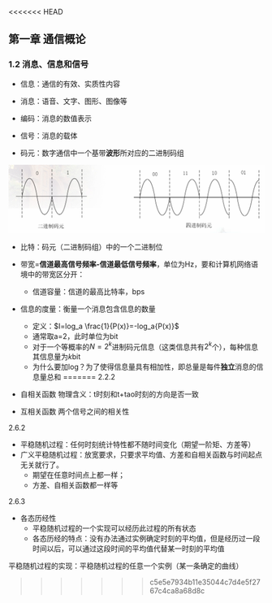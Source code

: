 <<<<<<< HEAD
## 第一章 通信概论

### 1.2 消息、信息和信号

- 信息：通信的有效、实质性内容
- 消息：语音、文字、图形、图像等
- 编码：消息的数值表示
- 信号：消息的载体

- 码元：数字通信中一个基带**波形**所对应的二进制码组

![](./image/QQ截图20240314205711.png)

- 比特：码元（二进制码组）中的一个二进制位
- 带宽=**信道最高信号频率-信道最低信号频率**，单位为Hz，要和计算机网络语境中的带宽区分开：
  - 信道容量：信道的最高比特率，bps
- 信息的度量：衡量一个消息包含信息的数量
  - 定义：$I=log_a \frac{1}{P(x)}=-log_a{P(x)}$
  - 通常取a=2，此时单位为bit
  - 对于一个等概率的$N=2^k$进制码元信息（这类信息共有$2^k$个），每种信息其信息量为$k$bit
  - 为什么要加log？为了使得信息量具有相加性，即总量是每件**独立**消息的信息量总和
=======
2.2.2

- 自相关函数
  物理含义：t时刻和t+tao时刻的方向是否一致
- 互相关函数
  两个信号之间的相关性



2.6.2

- 平稳随机过程：任何时刻统计特性都不随时间变化（期望一阶矩、方差等）
- 广义平稳随机过程：放宽要求，只要求平均值、方差和自相关函数与时间起点无关就行了。
  - 期望在任意时间点上都一样；
  - 方差、自相关函数都一样等

2.6.3

- 各态历经性
  - 平稳随机过程的一个实现可以经历此过程的所有状态
  - 各态历经的特点：没有办法通过实例确定时刻的平均值，但是经历过一段时间以后，可以通过这段时间的平均值代替某一时刻的平均值



平稳随机过程的实现：平稳随机过程的任意一个实例（某一条确定的曲线）
>>>>>>> c5e5e7934b11e35044c7d4e5f2767c4ca8a68d8c

